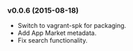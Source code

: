 ### v0.0.6 (2015-08-18)
- Switch to vagrant-spk for packaging.
- Add App Market metadata.
- Fix search functionality.




